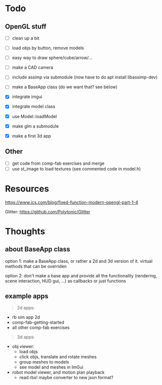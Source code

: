 
# Todo

## OpenGL stuff

- [ ] clean up a bit
- [ ] load objs by button, remove models
- [ ] easy way to draw sphere/cube/arrow/...
- [ ] make a CAD camera
- [ ] include assimp via submodule (now have to do apt install libassimp-dev)
- [ ] make a BaseApp class (do we want that? see below)

- [x] integrate imgui
- [x] integrate model class
- [x] use Model::loadModel
- [x] make glm a submodule
- [x] make a first 3d app

## Other
- [ ] get code from comp-fab exercises and merge
- [ ] use st_image to load textures (see commented code in model.h)

# Resources

https://www.ics.com/blog/fixed-function-modern-opengl-part-1-4

Glitter:
https://github.com/Polytonic/Glitter


# Thoughts 

## about BaseApp class
option 1: 
    make a BaseApp class, or rather a 2d and 3d version of it.
    virtual methods that can be overriden

option 2: 
    don't make a base app and provide all the functionality (rendering, scene interaction, HUD gui, ...) as callbacks or just functions

## example apps

> 2d apps:
- rb sim app 2d
- comp-fab-getting-started
- all other comp-fab exercises

> 3d apps:
- obj viewer:
    + load objs
    + click objs, translate and rotate meshes
    + group meshes to models
    + see model and meshes in ImGui
- robot model viewer, and motion plan playback
    + read rbs! maybe converter to new json format?
